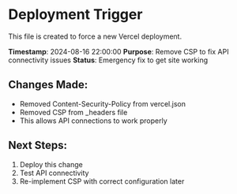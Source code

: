# Deployment Trigger

This file is created to force a new Vercel deployment.

**Timestamp**: 2024-08-16 22:00:00
**Purpose**: Remove CSP to fix API connectivity issues
**Status**: Emergency fix to get site working

## Changes Made:
- Removed Content-Security-Policy from vercel.json
- Removed CSP from _headers file
- This allows API connections to work properly

## Next Steps:
1. Deploy this change
2. Test API connectivity
3. Re-implement CSP with correct configuration later
